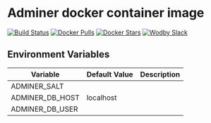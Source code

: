 # Adminer docker container image

[![Build Status](https://travis-ci.org/wodby/adminer.svg?branch=master)](https://travis-ci.org/wodby/adminer)
[![Docker Pulls](https://img.shields.io/docker/pulls/wodby/adminer.svg)](https://hub.docker.com/r/wodby/adminer)
[![Docker Stars](https://img.shields.io/docker/stars/wodby/adminer.svg)](https://hub.docker.com/r/wodby/adminer)
[![Wodby Slack](http://slack.wodby.com/badge.svg)](http://slack.wodby.com)

## Environment Variables

| Variable | Default Value | Description |
| -------- | ------------- | ----------- |
| ADMINER_SALT    |           | |
| ADMINER_DB_HOST | localhost | |
| ADMINER_DB_USER |           | |

